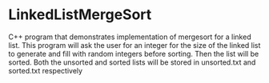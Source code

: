 # LinkedListMergeSort
C++ program that demonstrates implementation of mergesort for a linked list. 
This program will ask the user for an integer for the size of the linked list to generate and fill with random integers before sorting.
Then the list will be sorted.
Both the unsorted and sorted lists will be stored in unsorted.txt and sorted.txt respectively
